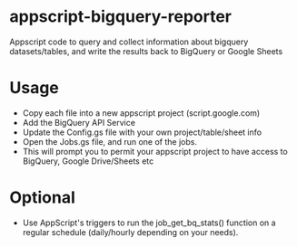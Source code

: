 # appscript-bigquery-reporter
Appscript code to query and collect information about bigquery datasets/tables, and write the results back to BigQuery or Google Sheets

# Usage

 - Copy each file into a new appscript project (script.google.com)
 - Add the BigQuery API Service
 - Update the Config.gs file with your own project/table/sheet info
 - Open the Jobs.gs file, and run one of the jobs.
 - This will prompt you to permit your appscript project to have access to BigQuery, Google Drive/Sheets etc
 
 # Optional
 
 - Use AppScript's triggers to run the job_get_bq_stats() function on a regular schedule (daily/hourly depending on your needs).
